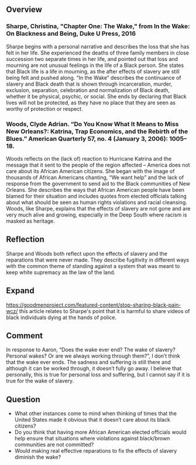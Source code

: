 ## Overview
### Sharpe, Christina, "Chapter One: The Wake," from In the Wake: On Blackness and Being, Duke U Press, 2016
Sharpe begins with a personal narrative and describes the loss that she has felt in her life. She experienced the deaths of three family members in close succession two separate times in her life, and pointed out that loss and mourning are not unusual feelings in the life of a Black person. She states that Black life is a life in mourning, as the after effects of slavery are still being felt and pushed along. “In the Wake” describes the continuance of slavery and Black death that is shown through incarceration, murder, exclusion, separation, celebration and normalization of Black death, whether it be physical, psychic, or social. She ends by declaring that Black lives will not be protected, as they have no place that they are seen as worthy of protection or respect.
### Woods, Clyde Adrian. “Do You Know What It Means to Miss New Orleans?: Katrina, Trap Economics, and the Rebirth of the Blues.” American Quarterly 57, no. 4 (January 3, 2006): 1005–18.
Woods reflects on the (lack of) reaction to Hurricane Katrina and the message that it sent to the people of the region affected – America does not care about its African American citizens. She began with the image of thousands of African Americans chanting, “We want help” and the lack of response from the government to send aid to the Black communities of New Orleans. She describes the ways that African American people have been blamed for their situation and includes quotes from elected officials talking about what should be seen as human rights violations and racial cleansing. Woods, like Sharpe, explains that the effects of slavery are not gone and are very much alive and growing, especially in the Deep South where racism is masked as heritage. 
## Reflection
Sharpe and Woods both reflect upon the effects of slavery and the reparations that were never made. They describe fugitivity in different ways with the common theme of standing against a system that was meant to keep white supremacy as the law of the land. 
## Expand
https://goodmenproject.com/featured-content/stop-sharing-black-pain-wcz/ this article relates to Sharpe's point that it is harmful to share videos of black individuals dying at the hands of police.
## Comment
In response to Aaron, “Does the wake ever end? The wake of slavery? Personal wakes? Or are we always working through them?”, I don’t think that the wake ever ends. The sadness and suffering is still there and although it can be worked through, it doesn’t fully go away. I believe that personally, this is true for personal loss and suffering, but I cannot say if it is true for the wake of slavery.
## Question
*  What other instances come to mind when thinking of times that the United States made it obvious that it doesn’t care about its black citizens?
* Do you think that having more African American elected officials would help ensure that situations where violations against black/brown communities are not committed?
* Would making real effective reparations to fix the effects of slavery diminish the wake?
